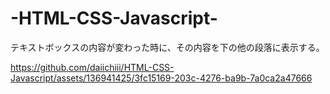 ﻿# -HTML-CSS-Javascript-

テキストボックスの内容が変わった時に、その内容を下の他の段落に表示する。

https://github.com/daiichiii/HTML-CSS-Javascript/assets/136941425/3fc15169-203c-4276-ba9b-7a0ca2a47666


